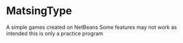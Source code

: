 # MatsingType
A simple games created on NetBeans
Some features may not work as intended this is only a practice program
